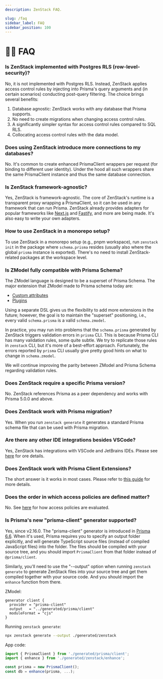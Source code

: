 ```yaml
---
description: ZenStack FAQ.

slug: /faq
sidebar_label: FAQ
sidebar_position: 100
---
```


# 🙋🏻 FAQ

### Is ZenStack implemented with Postgres RLS (row-level-security)?

No, it is not implemented with Postgres RLS. Instead, ZenStack applies access control rules by injecting into Prisma's query arguments and (in certain scenarios) conducting post-query filtering. The choice brings several benefits:

1. Database agnostic: ZenStack works with any database that Prisma supports.
1. No need to create migrations when changing access control rules.
1. A significantly simpler syntax for access control rules compared to SQL RLS.
1. Collocating access control rules with the data model.

### Does using ZenStack introduce more connections to my databases?

No. It's common to create enhanced PrismaClient wrappers per request (for binding to different user identity). Under the hood all such wrappers share the same PrismaClient instance and thus the same database connection.

### Is ZenStack framework-agnostic?

Yes, ZenStack is framework-agnostic. The core of ZenStack's runtime is a transparent proxy wrapping a PrismaClient, so it can be used in any framework that can run Prisma. ZenStack already provides adapters for popular frameworks like [Next.js](./reference/server-adapters/next) and [Fastify](./reference/server-adapters/fastify), and more are being made. It's also easy to write your own adapters.

### How to use ZenStack in a monorepo setup?

To use ZenStack in a monorepo setup (e.g., pnpm workspace), run `zenstack init` in the package where `schema.prisma` resides (usually also where the global `prisma` instance is exported). There's no need to install ZenStack-related packages at the workspace level.

### Is ZModel fully compatible with Prisma Schema?

The ZModel language is designed to be a superset of Prisma Schema. The major extension that ZModel made to Prisma schema today are:

-   [Custom attributes](./reference/zmodel-language#custom-attributes-and-functions)
-   [Plugins](./category/plugins)

Using a separate DSL gives us the flexibility to add more extensions in the future; however, the goal is to maintain the "superset" positioning, i.e., every valid `schema.prisma` is a valid `schema.zmodel`.

In practice, you may run into problems that the `schema.prisma` generated by ZenStack triggers validation errors in `prisma` CLI. This is because Prisma CLI has many validation rules, some quite subtle. We try to replicate those rules in `zenstack` CLI, but it's more of a best-effort approach. Fortunately, the errors reported by `prisma` CLI usually give pretty good hints on what to change in `schema.zmodel`.

We will continue improving the parity between ZModel and Prisma Schema regarding validation rules.

### Does ZenStack require a specific Prisma version?

No. ZenStack references Prisma as a peer dependency and works with Prisma 5.0.0 and above.

### Does ZenStack work with Prisma migration?

Yes. When you run `zenstack generate` it generates a standard Prisma schema file that can be used with Prisma migration.

### Are there any other IDE integrations besides VSCode?

Yes, ZenStack has integrations with VSCode and JetBrains IDEs. Please see [here](./guides/ide) for ore details.

### Does ZenStack work with Prisma Client Extensions?

The short answer is it works in most cases. Please refer to [this guide](./guides/client-extensions) for more details.

### Does the order in which access policies are defined matter?

No. See [here](./the-complete-guide/part1/4-access-policy/4.1-model-level.md#evaluation-of-model-level-policies) for how access policies are evaluated.

### Is Prisma's new "prisma-client" generator supported?

Yes, since v2.16.0. The "prisma-client" generator is introduced in [Prisma 6.6](https://github.com/prisma/prisma/releases/tag/6.6.0). When it's used, Prisma requires you to specify an output folder explicitly, and will generate TypeScript source files (instead of compiled JavaScript files) into the folder. The files should be compiled with your source tree, and you should import `PrismaClient` from that folder instead of `@prisma/client`.

Similarly, you'll need to use the "--output" option when running `zenstack generate` to generate ZenStack files into your source tree and get them compiled together with your source code. And you should import the `enhance` function from there.

ZModel:
```zmodel
generator client {
  provider = "prisma-client"
  output   = "../generated/prisma/client"
  moduleFormat = "cjs"
}
```

Running `zenstack generate`:
```bash
npx zenstack generate --output ./generated/zenstack
```

App code:
```ts
import { PrismaClient } from './generated/prisma/client';
import { enhance } from './generated/zenstack/enhance';

const prisma = new PrismaClient();
const db = enhance(prisma, ...);
```
